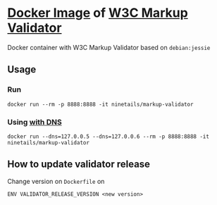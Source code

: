 # [Docker Image](https://hub.docker.com/r/folha/w3c-markup-validator/) of [W3C Markup Validator](https://github.com/validator/validator)

Docker container with W3C Markup Validator based on `debian:jessie`

## Usage

### Run

```
docker run --rm -p 8888:8888 -it ninetails/markup-validator
```

### Using [with DNS](https://docs.docker.com/engine/userguide/networking/configure-dns/)

```
docker run --dns=127.0.0.5 --dns=127.0.0.6 --rm -p 8888:8888 -it ninetails/markup-validator
```

## How to update validator release

Change version on `Dockerfile` on

```
ENV VALIDATOR_RELEASE_VERSION <new version>
```
